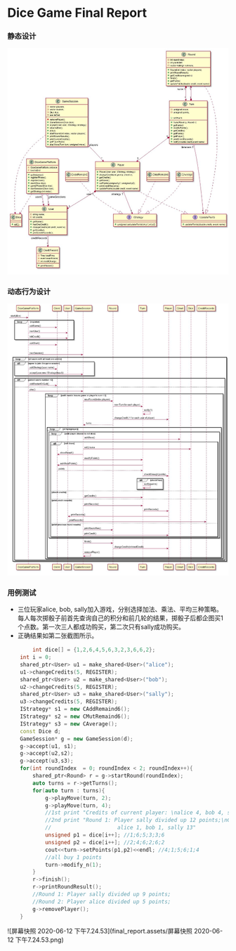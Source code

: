 # Dice Game Final Report

### 静态设计

![6801591953033_.pic_hd](final_report.assets/6801591953033_.pic_hd.jpg)

### 动态行为设计

![6541591948559_.pic_hd](final_report.assets/6541591948559_.pic_hd.jpg)

### 用例测试

- 三位玩家alice, bob, sally加入游戏，分别选择加法、乘法、平均三种策略。每人每次掷骰子前首先查询自己的积分和前几轮的结果，掷骰子后都企图买1个点数。第一次三人都成功购买，第二次只有sally成功购买。
- 正确结果如第二张截图所示。

```c++
		int dice[] = {1,2,6,4,5,6,3,2,3,6,6,2};
    int i = 0;
    shared_ptr<User> u1 = make_shared<User>("alice");
    u1->changeCredits(5, REGISTER);
    shared_ptr<User> u2 = make_shared<User>("bob");
    u2->changeCredits(5, REGISTER);
    shared_ptr<User> u3 = make_shared<User>("sally");
    u3->changeCredits(5, REGISTER);
    IStrategy* s1 = new CAddRemaind6();
    IStrategy* s2 = new CMutRemaind6();
    IStrategy* s3 = new CAverage();
    const Dice d;
    GameSession* g = new GameSession(d);
    g->accept(u1, s1);
    g->accept(u2,s2);
    g->accept(u3,s3);
    for(int roundIndex  = 0; roundIndex < 2; roundIndex++){
        shared_ptr<Round> r = g->startRound(roundIndex);
        auto turns = r->getTurns();
        for(auto turn : turns){
            g->playMove(turn, 2);
            g->playMove(turn, 4);
            //1st print "Credits of current player: \nalice 4, bob 4, sally 4"
            //2nd print "Round 1: Player sally divided up 12 points;\nCredits of current player:
            //                     alice 1, bob 1, sally 13"
            unsigned p1 = dice[i++]; //1;6;5;3;3;6
            unsigned p2 = dice[i++]; //2;4;6;2;6;2
            cout<<turn->setPoints(p1,p2)<<endl; //4;1;5;6;1;4
            //all buy 1 points
            turn->modify_n(1);
        }
        r->finish();
        r->printRoundResult();
        //Round 1: Player sally divided up 9 points;
        //Round 2: Player alice divided up 5 points;
        g->removePlayer();
    }
```

![屏幕快照 2020-06-12 下午7.24.53](final_report.assets/屏幕快照 2020-06-12 下午7.24.53.png)